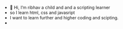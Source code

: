 - 👋 Hi, I’m ribhav a child and and a scripting learner
- so I learn html, css and javasript 
- I want to learn further and higher coding and scipting.
- 
